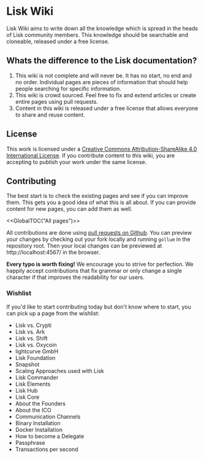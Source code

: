 # Lisk Wiki

Lisk Wiki aims to write down all the knowledge which is spread
in the heads of Lisk community members. This knowledge should be
searchable and cloneable, released under a free license.

## Whats the difference to the Lisk documentation?

1. This wiki is not complete and will never be. It has no start, no end
and no order.
Individual pages are pieces of information that should help people searching
for specific information.
2. This wiki is crowd sourced. Feel free to fix and extend articles or create
entire pages using pull requests.
3. Content in this wiki is released under a free license that allows everyone
to share and reuse content.

## License

This work is licensed under a [Creative Commons Attribution-ShareAlike 4.0 International License](http://creativecommons.org/licenses/by-sa/4.0/).
If you contribute content to this wiki, you are accepting to publish your work under the same license.

## Contributing

The best start is to check the existing pages and see if you can improve them. This gets you a good idea of what this is all about. If you can provide content for new pages, you can add them as well.

<<GlobalTOC("All pages")>>

All contributions are done using [pull requests on Github](https://github.com/prolina-foundation/lisk-wiki).
You can preview your changes by checking out your fork locally and running `gollum` in the repository root. Then your local changes can be previewed at http://localhost:4567/ in the browser.

**Every typo is worth fixing!** We encourage you to strive for perfection. We happily accept contributions that fix grammar or only change a single character if that improves the readability for our users.

### Wishlist

If you'd like to start contributing today but don't know where to start, you can pick up a page from the wishlist:

* Lisk vs. Crypti
* Lisk vs. Ark
* Lisk vs. Shift
* Lisk vs. Oxycoin
* lightcurve GmbH
* Lisk Foundation
* Snapshot
* Scaling Approaches used with Lisk
* Lisk Commander
* Lisk Elements
* Lisk Hub
* Lisk Core
* About the Founders
* About the ICO
* Communication Channels
* Binary Installation
* Docker Installation
* How to become a Delegate
* Passphrase
* Transactions per second
